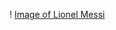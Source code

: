 ! [Image of Lionel Messi ](https://www.gettyimages.in/detail/news-photo/lionel-messi-of-barcelona-celebrates-scoring-his-sides-news-photo/846141966) 
